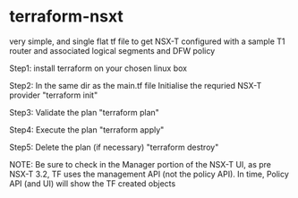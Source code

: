 # terraform-nsxt
very simple, and single flat tf file to get NSX-T configured with a sample T1 router and associated logical segments and DFW policy

Step1: 
install terraform on your chosen linux box


Step2:
In the same dir as the main.tf file
Initialise the requried NSX-T provider
  "terraform init"

Step3:
Validate the plan
  "terraform plan"
  
Step4:
Execute the plan
  "terraform apply"
  
Step5:
Delete the plan (if necessary)
  "terraform destroy"
  
NOTE:
Be sure to check in the Manager portion of the NSX-T UI, as pre NSX-T 3.2, TF uses the management API (not the policy API).
In time, Policy API (and UI) will show the TF created objects
